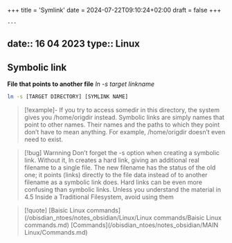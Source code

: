 +++
title = 'Symlink'
date = 2024-07-22T09:10:24+02:00
draft = false
+++

    ---
date:: 16 04 2023
type:: Linux
---
## Symbolic link
**File that points to another file**
*ln -s target linkname*
```bash
ln -s [TARGET DIRECTORY] [SYMLINK NAME]

```

>[!example]-
>If you try to access somedir in this directory, the system gives you /home/origdir instead. Symbolic links are
simply names that point to other names. Their names and the paths to which they point don’t have to mean
anything. For example, /home/origdir doesn’t even need to exist.

>[!bug]  Warnning 
>Don’t forget the -s option when creating a symbolic link. Without it, ln creates a hard link, giving
an additional real filename to a single file. The new filename has the status of the old one; it points
(links) directly to the file data instead of to another filename as a symbolic link does. Hard links can
be even more confusing than symbolic links. Unless you understand the material in 4.5 Inside a
Traditional Filesystem, avoid using them

>[!quote] [Baisic Linux commands](/obisdian_ntoes/notes_obsidian/Linux/Linux commands/Baisic Linux commands.md) [Commands](/obisdian_ntoes/notes_obsidian/MAIN Linux/Commands.md)